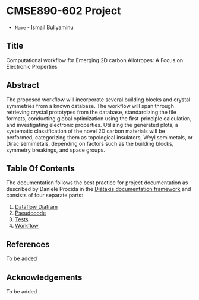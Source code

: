 # CMSE890-602 Project

* `Name` - Ismail Buliyaminu

## Title

Computational workflow for Emerging 2D carbon Allotropes: A Focus on Electronic Properties

## Abstract

The proposed workflow will incorporate several building blocks and crystal symmetries from a known database. The workflow will span through retrieving crystal prototypes from the database, standardizing the file formats, conducting global optimization using the first-principle calculation, and investigating electronic properties. Utilizing the generated plots, a systematic classification of the novel 2D carbon materials will be performed, categorizing them as topological insulators, Weyl semimetals, or Dirac semimetals, depending on factors such as the building blocks, symmetry breakings, and space groups.

## Table Of Contents

The documentation follows the best practice for
project documentation as described by Daniele Procida
in the [Diátaxis documentation framework](https://diataxis.fr/)
and consists of four separate parts:

1. [Dataflow Diafram](DataFlowDiagram.md)
2. [Pseudocode](Pseudocode.md)
3. [Tests](Tests.md)
4. [Workflow](Workflow.md)

## References

To be added

## Acknowledgements

To be added
